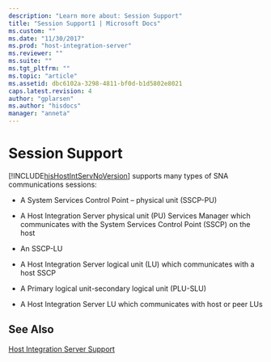 ```yaml
---
description: "Learn more about: Session Support"
title: "Session Support1 | Microsoft Docs"
ms.custom: ""
ms.date: "11/30/2017"
ms.prod: "host-integration-server"
ms.reviewer: ""
ms.suite: ""
ms.tgt_pltfrm: ""
ms.topic: "article"
ms.assetid: dbc6102a-3298-4811-bf0d-b1d5802e8021
caps.latest.revision: 4
author: "gplarsen"
ms.author: "hisdocs"
manager: "anneta"
---
```

# Session Support
[!INCLUDE[hisHostIntServNoVersion](../includes/hishostintservnoversion-md.md)] supports many types of SNA communications sessions:  
  
-   A System Services Control Point – physical unit (SSCP-PU)  
  
-   A Host Integration Server physical unit (PU) Services Manager which communicates with the System Services Control Point (SSCP) on the host  
  
-   An SSCP-LU  
  
-   A Host Integration Server logical unit (LU) which communicates with a host SSCP  
  
-   A Primary logical unit-secondary logical unit (PLU-SLU)  
  
-   A Host Integration Server LU which communicates with host or peer LUs  
  
## See Also  
 [Host Integration Server Support](../core/host-integration-server-support2.md)
